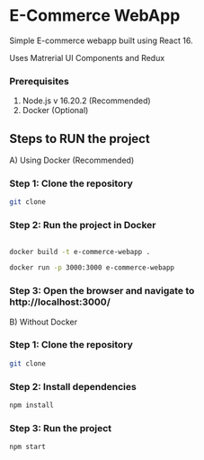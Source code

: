 # E-Commerce WebApp 

Simple E-commerce webapp built using React 16.

Uses Matrerial UI Components and Redux

### Prerequisites

1. Node.js v 16.20.2 (Recommended)
2. Docker (Optional)


## Steps to RUN the project
A) Using Docker (Recommended)

### Step 1: Clone the repository
```bash
git clone
```

### Step 2: Run the project in Docker
```bash

docker build -t e-commerce-webapp .

docker run -p 3000:3000 e-commerce-webapp
```

### Step 3: Open the browser and navigate to http://localhost:3000/

B) Without Docker
### Step 1: Clone the repository
```bash
git clone
```

### Step 2: Install dependencies
```bash
npm install
```

### Step 3: Run the project
```bash
npm start
```

